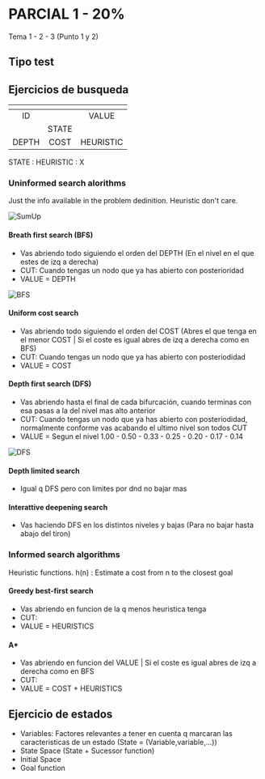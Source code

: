 # PARCIAL 1 - 20%

Tema 1 - 2 - 3 (Punto 1 y 2)

## Tipo test

## Ejercicios de busqueda

| <!-- -->      | <!-- -->        | <!-- -->      |
|:-------------:|:---------------:|:-------------:|
| ID     |       | VALUE        |                             
|          | STATE       |        |
| DEPTH         | COST      | HEURISTIC       |

STATE : HEURISTIC : X

### Uninformed search alorithms
Just the info available in the problem dedinition. Heuristic don't care.

![SumUp](https://github.com/HrnyGranny/ESI-UCLM/assets/91948162/5a29d8b6-85fe-4092-8bb6-a1ad40224dd5)

#### Breath first search (BFS)
* Vas abriendo todo siguiendo el orden del DEPTH (En el nivel en el que estes de izq a derecha)
* CUT: Cuando tengas un nodo que ya has abierto con posterioridad
* VALUE = DEPTH

![BFS](https://github.com/HrnyGranny/ESI-UCLM/assets/91948162/199c8671-b79f-4527-a615-51fdf0e4deb1)

#### Uniform cost search
* Vas abriendo todo siguiendo el orden del COST (Abres el que tenga en el menor COST | Si el coste es igual abres de izq a derecha como en BFS)
* CUT: Cuando tengas un nodo que ya has abierto con posteriodidad
* VALUE = COST

#### Depth first search (DFS)
* Vas abriendo hasta el final de cada bifurcación, cuando terminas con esa pasas a la del nivel mas alto anterior 
* CUT: Cuando tengas un nodo que ya has abierto con posteriodidad, normalmente conforme vas acabando el ultimo nivel son todos CUT
* VALUE = Segun el nivel 1.00 - 0.50 - 0.33 - 0.25 - 0.20 - 0.17 - 0.14

![DFS](https://github.com/HrnyGranny/ESI-UCLM/assets/91948162/809a4d38-6fae-4a8c-810f-d2140d4c0e13)

#### Depth limited search
* Igual q DFS pero con limites por dnd no bajar mas
#### Interattive deepening search
* Vas haciendo DFS en los distintos niveles y bajas (Para no bajar hasta abajo del tiron)

### Informed search algorithms
Heuristic functions.
h(n) : Estimate a cost from n to the closest goal

#### Greedy best-first search
* Vas abriendo en funcion de la q menos heuristica tenga 
* CUT:
* VALUE = HEURISTICS

#### A*
* Vas abriendo en funcion del VALUE | Si el coste es igual abres de izq a derecha como en BFS
* CUT: 
* VALUE = COST + HEURISTICS

## Ejercicio de estados

* Variables: Factores relevantes a tener en cuenta q marcaran las caracteristicas de un estado (State = (Variable,variable,...))
* State Space (State + Sucessor function)
* Initial Space
* Goal function



